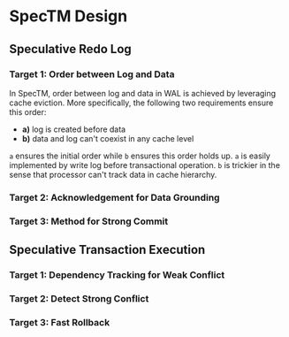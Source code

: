 # SpecTM Design

## Speculative Redo Log

### Target 1: Order between Log and Data

In SpecTM, order between log and data in WAL is achieved by leveraging cache eviction. More specifically, the following two requirements ensure this order:

* **a)** log is created before data
* **b)** data and log can't coexist in any cache level

`a` ensures the initial order while `b` ensures this order holds up. `a` is easily implemented by write log before transactional operation. `b` is trickier in the sense that processor can't track data in cache hierarchy.

### Target 2: Acknowledgement for Data Grounding

### Target 3: Method for Strong Commit

## Speculative Transaction Execution

### Target 1: Dependency Tracking for Weak Conflict

### Target 2: Detect Strong Conflict

### Target 3: Fast Rollback